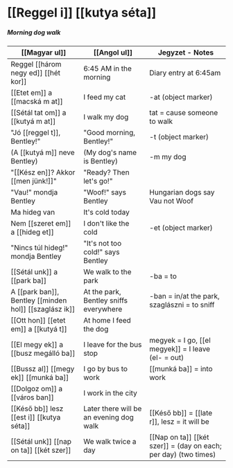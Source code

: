 # [[Reggel i]] [[kutya séta]]
##### Morning dog walk

| [[Magyar ul]]                                          | [[Angol ul]]                            | Jegyzet - Notes                                                 |
|--------------------------------------------------------|-----------------------------------------|-----------------------------------------------------------------|
| Reggel [[három negy ed]] [[hét kor]]                   | 6:45 AM in the morning                  | Diary entry at 6:45am                                           |
| [[Etet em]] a [[macská m at]]                          | I feed my cat                           | -at (object marker)                                             |
| [[Sétál tat om]] a [[kutyá m at]]                      | I walk my dog                           | tat = cause someone to walk                                     |
| "Jó [[reggel t]], Bentley!"                            | "Good morning, Bentley!"                | -t (object marker)                                              |
| (A [[kutyá m]] neve Bentley)                           | (My dog's name is Bentley)              | -m my dog                                                       |
| "[[Kész en]]? Akkor [[men jünk!]]"                     | "Ready? Then let's go!"                 |                                                                 |
| "Vau!" mondja Bentley                                  | "Woof!" says Bentley                    | Hungarian dogs say Vau not Woof                                 |
| Ma hideg van                                           | It's cold today                         |                                                                 |
| Nem [[szeret em]] a [[hideg et]]                       | I don't like the cold                   | -et (object marker)                                             |
| "Nincs túl hideg!" mondja Bentley                      | "It's not too cold!" says Bentley       |                                                                 |
| [[Sétál unk]] a [[park ba]]                            | We walk to the park                     | -ba = to                                                        |
| A [[park ban]], Bentley [[minden hol]] [[szaglász ik]] | At the park, Bentley sniffs everywhere  | -ban = in/at the park, szaglászni = to sniff                    |
| [[Ott hon]] [[etet em]] a [[kutyá t]]                  | At home I feed the dog                  |                                                                 |
| [[El megy ek]] a [[busz megálló ba]]                   | I leave for the bus stop                | megyek = I go, [[el megyek]] = I leave (el- = out)              |
| [[Bussz al]] [[megy ek]] [[munká ba]]                  | I go by bus to work                     | [[munká ba]] = into work                                        |
| [[Dolgoz om]] a [[város ban]]                          | I work in the city                      |                                                                 |
| [[Késő bb]] lesz [[est i]] [[kutya séta]]              | Later there will be an evening dog walk | [[Késő bb]] = [[late r]], lesz = it will be                     |
| [[Sétál unk]] [[nap on ta]] [[két szer]]               | We walk twice a day                     | [[Nap on ta]] [[két szer]] = (day on each; per day) (two times) |


<!--
| Magyarul                   | Angolul                     | Jegyzet                            |
|----------------------------|-----------------------------|------------------------------------|
| [[Reggel i]] étel finom    | The breakfast food is tasty | [[Reggel i]] = (of) morning (adj.) |
| [[Magyar ország ban]] élek | I live in Hungary           | ország = country, ‑ban = in        |
-->